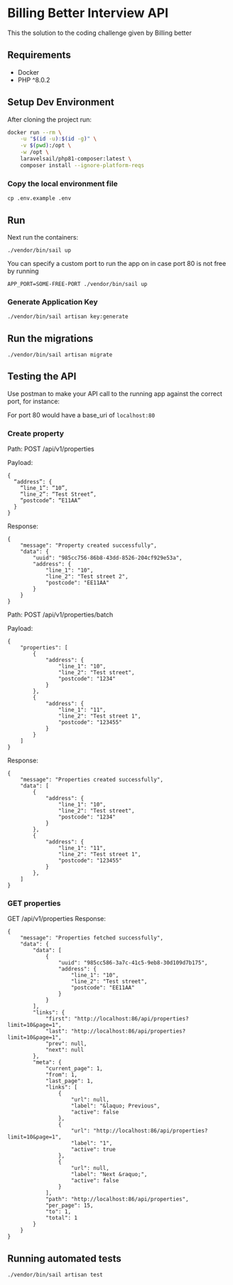 # Billing Better Interview API 

This the solution to the coding challenge given by Billing better

## Requirements
- Docker
- PHP ^8.0.2


## Setup Dev Environment

After cloning the project run:
```bash
docker run --rm \
    -u "$(id -u):$(id -g)" \
    -v $(pwd):/opt \
    -w /opt \
    laravelsail/php81-composer:latest \
    composer install --ignore-platform-reqs
```

### Copy the local environment file
```
cp .env.example .env
```

## Run
Next run the containers:
```
./vendor/bin/sail up
```
You can specify a custom port to run the app on in case port 80 is not free by running

```
APP_PORT=SOME-FREE-PORT ./vendor/bin/sail up
```
### Generate Application Key
```
./vendor/bin/sail artisan key:generate
```

## Run the migrations
```
./vendor/bin/sail artisan migrate
```



## Testing the API
Use postman to make your API call to the running app against the correct port, for instance:

For port 80 would have a base_uri of `localhost:80`

### Create property

Path: POST /api/v1/properties

Payload: 
```
{ 
  “address”: {
    “line_1”: “10”,
    “line_2”: “Test Street”,
    “postcode”: “E11AA”
  }
}
```

Response: 
```
{
    "message": "Property created successfully",
    "data": {
        "uuid": "985cc756-86b8-43dd-8526-204cf929e53a",
        "address": {
            "line_1": "10",
            "line_2": "Test street 2",
            "postcode": "EE11AA"
        }
    }
}
```


Path: POST /api/v1/properties/batch

Payload: 
```
{
    "properties": [
        {
            "address": {
                "line_1": "10",
                "line_2": "Test street",
                "postcode": "1234"
            }
        },
        {
            "address": {
                "line_1": "11",
                "line_2": "Test street 1",
                "postcode": "123455"
            }
        }
    ]
}
```

Response: 
```
{
    "message": "Properties created successfully",
    "data": [
        {
            "address": {
                "line_1": "10",
                "line_2": "Test street",
                "postcode": "1234"
            }
        },
        {
            "address": {
                "line_1": "11",
                "line_2": "Test street 1",
                "postcode": "123455"
            }
        },
    ]
}
```

### GET properties

GET /api/v1/properties
Response: 
```
{
    "message": "Properties fetched successfully",
    "data": {
        "data": [
            {
                "uuid": "985cc586-3a7c-41c5-9eb8-30d109d7b175",
                "address": {
                    "line_1": "10",
                    "line_2": "Test street",
                    "postcode": "EE11AA"
                }
            }
        ],
        "links": {
            "first": "http://localhost:86/api/properties?limit=10&page=1",
            "last": "http://localhost:86/api/properties?limit=10&page=1",
            "prev": null,
            "next": null
        },
        "meta": {
            "current_page": 1,
            "from": 1,
            "last_page": 1,
            "links": [
                {
                    "url": null,
                    "label": "&laquo; Previous",
                    "active": false
                },
                {
                    "url": "http://localhost:86/api/properties?limit=10&page=1",
                    "label": "1",
                    "active": true
                },
                {
                    "url": null,
                    "label": "Next &raquo;",
                    "active": false
                }
            ],
            "path": "http://localhost:86/api/properties",
            "per_page": 15,
            "to": 1,
            "total": 1
        }
    }
}
```
## Running automated tests
```
./vendor/bin/sail artisan test
```